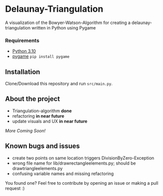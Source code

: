 # Delaunay-Triangulation
A visualization of the Bowyer-Watson-Algorithm for creating a delaunay-triangulation written in Python using Pygame

### Requirements
* [Python 3.10](https://www.python.org/)
* [pygame](https://pypi.org/project/pygame/) `pip install pygame`

## Installation
Clone/Download this repository and run `src/main.py`.

## About the project
* Triangulation-algorithm **done**
* refactoring **in near future**
* update visuals and UX **in near future**

*More Coming Soon!*

## Known bugs and issues
* create two points on same location triggers DivisionByZero-Exception
* wrong file name for lib/drawrectangleelements.py; should be drawtriangleelements.py
* confusing variable names and missing refactoring

You found one? Feel free to contribute by opening an issue or making a pull request :)
